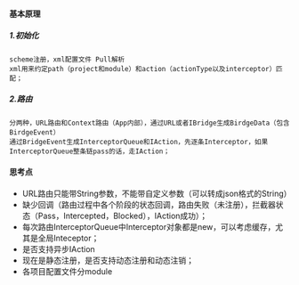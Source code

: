 #### 基本原理
##### 1.初始化
    scheme注册，xml配置文件 Pull解析
    xml用来约定path（project和module）和action（actionType以及interceptor）匹配；
##### 2.路由
    分两种，URL路由和Context路由（App内部），通过URL或者IBridge生成BirdgeData（包含BirdgeEvent）
    通过BridgeEvent生成InterceptorQueue和IAction，先逐条Interceptor，如果InterceptorQueue整条链pass的话，走IAction；

#### 思考点
+ URL路由只能带String参数，不能带自定义参数（可以转成json格式的String）
+ 缺少回调（路由过程中各个阶段的状态回调，路由失败（未注册），拦截器状态（Pass，Intercepted，Blocked），IAction成功）；
+ 每次路由InterceptorQueue中Interceptor对象都是new，可以考虑缓存，尤其是全局Inteceptor；
+ 是否支持异步IAction
+ 现在是静态注册，是否支持动态注册和动态注销；
+ 各项目配置文件分module
